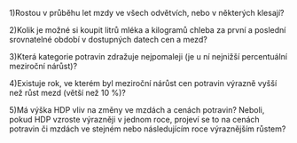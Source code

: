 1)Rostou v průběhu let mzdy ve všech odvětvích, nebo v některých klesají?










2)Kolik je možné si koupit litrů mléka a kilogramů chleba za první a poslední srovnatelné období v dostupných datech cen a mezd?








3)Která kategorie potravin zdražuje nejpomaleji (je u ní nejnižší percentuální meziroční nárůst)?




4)Existuje rok, ve kterém byl meziroční nárůst cen potravin výrazně vyšší než růst mezd (větší než 10 %)?







5)Má výška HDP vliv na změny ve mzdách a cenách potravin? Neboli, pokud HDP vzroste výrazněji v jednom roce, projeví se to na cenách potravin či mzdách ve stejném nebo následujícím roce výraznějším růstem?


